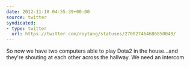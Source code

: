 ```yaml
---
date: 2012-11-18 04:55:39+00:00
source: twitter
syndicated:
- type: twitter
  url: https://twitter.com/roytang/statuses/270027464686850048/
---
```


So now we have two computers able to play Dota2 in the house...and they're shouting at each other across the hallway. We need an intercom
